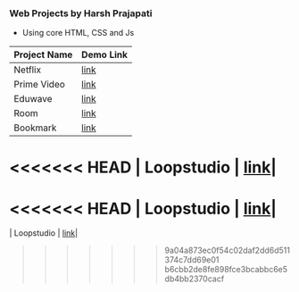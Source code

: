 ### Web Projects by Harsh Prajapati

- Using core HTML, CSS and Js

| Project Name | Demo Link|
|-----------------|------------|
| Netflix | [link](https://dothp.bsite.net/web_projects/netflix/)|
| Prime Video | [link](https://dothp.bsite.net/web_projects/prime-video/)|
| Eduwave | [link](https://dothp.bsite.net/web_projects/eduwave/)|
| Room | [link](https://dothp.bsite.net/web_projects/room/)|
| Bookmark | [link](https://dothp.bsite.net/web_projects/bookmark/)|
<<<<<<< HEAD
| Loopstudio | [link](https://dothp.bsite.net/web_projects/loopstudio/)|
=======
<<<<<<< HEAD
| Loopstudio | [link](https://dothp.bsite.net/web_projects/loopstudio/)|
=======
| Loopstudio | [link](https://dothp.bsite.net/web_projects/loopstudios/)|
>>>>>>> 9a04a873ec0f54c02daf2dd6d511374c7dd69e01
>>>>>>> b6cbb2de8fe898fce3bcabbc6e5db4bb2370cacf
